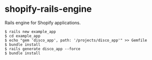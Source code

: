 # shopify-rails-engine
Rails engine for Shopify applications.


```
$ rails new example_app
$ cd example_app
$ echo "gem 'disco_app', path: '/projects/disco_app'" >> Gemfile
$ bundle install
$ rails generate disco_app --force
$ bundle install
```
